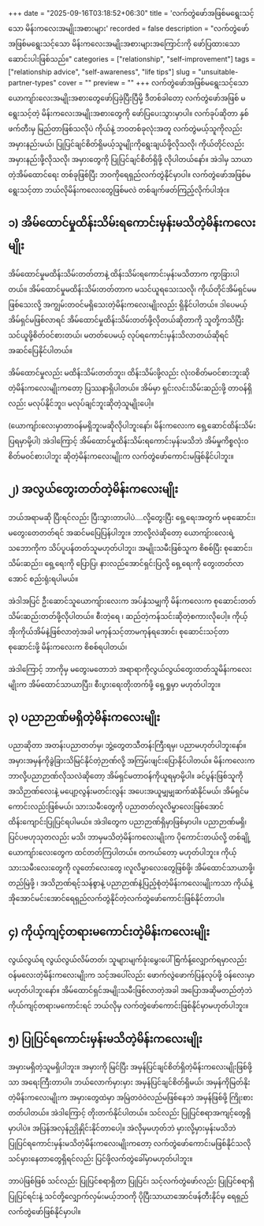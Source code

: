 +++
date = "2025-09-16T03:18:52+06:30"
title = 'လက်တွဲဖော်အဖြစ်မရွေးသင့်သော မိန်းကလေးအမျိုးအစားများ'
recorded = false
description = "လက်တွဲဖော်အဖြစ်မရွေးသင့်သော မိန်းကလေးအမျိုးအစားများအကြောင်းကို ဖော်ပြထားသော ဆောင်းပါးဖြစ်သည်။"
categories = ["relationship", "self-improvement"]
tags = ["relationship advice", "self-awareness", "life tips"]
slug = "unsuitable-partner-types"
cover = ""
preview = ""
+++
လက်တွဲဖော်အဖြစ်မရွေးသင့်သော ယောကျာ်းလေးအမျိုးအစားတွေဖော်ပြခဲ့ပြီးပြီမို့ ဒီတစ်ခါတော့ လက်တွဲဖော်အဖြစ် မရွေးသင့်တဲ့ မိန်းကလေးအမျိုးအစားတွေကို ဖော်ပြပေးသွားမှာပါ။ လက်ခုပ်ဆိုတာ နှစ်ဖက်တီးမှ မြည်တာဖြစ်သလိုပဲ ကိုယ်နဲ့ ဘဝတစ်ခုလုံးအတူ လက်တွဲမယ့်သူကိုလည်း အမှားနည်းမယ်၊ ပြုပြင်ချင်စိတ်ရှိမယ့်သူမျိုးကိုရွေးချယ်ဖို့လိုသလို၊ ကိုယ်တိုင်လည်း အမှားနည်းဖို့လိုသလို၊ အမှားတွေကို ပြုပြင်ချင်စိတ်ရှိဖို့ လိုပါတယ်နော်။ အဲဒါမှ သာယာတဲ့အိမ်ထောင်ရေး တစ်ခုဖြစ်ပြီး ဘဝကိုရေရှည်လက်တွဲနိုင်မှာပါ။ လက်တွဲဖော်အဖြစ်မရွေးသင့်တာ ဘယ်လိုမိန်းကလေးတွေဖြစ်မလဲ တစ်ချက်ဖတ်ကြည့်လိုက်ပါအုံး။

## ၁) အိမ်ထောင်မှုထိန်းသိမ်းရကောင်းမှန်းမသိတဲ့မိန်းကလေးမျိုး
အိမ်ထောင်မှုမထိန်းသိမ်းတတ်တာနဲ့ ထိန်းသိမ်းရကောင်းမှန်းမသိတာက ကွာခြားပါတယ်။ အိမ်ထောင်မှုမထိန်းသိမ်းတတ်တာက မသင်ယူရသေးသလို၊ ကိုယ်တိုင်အိမ်ရှင်မမဖြစ်သေးလို့ အကျွမ်းတဝင်မရှိသေးတဲ့မိန်းကလေးမျိုးလည်း ရှိနိုင်ပါတယ်။ ဒါပေမယ့် အိမ်ရှင်မဖြစ်လာရင် အိမ်ထောင်မှုထိန်းသိမ်းတတ်ဖို့လိုတယ်ဆိုတာကို သူတို့ကသိပြီး သင်ယူဖို့စိတ်ဝင်စားတယ်၊ မတတ်ပေမယ့် လုပ်ရကောင်းမှန်းသိလာတယ်ဆိုရင် အဆင်ပြေနိုင်ပါတယ်။

အိမ်ထောင်မှုလည်း မထိန်းသိမ်းတတ်ဘူး၊ ထိန်းသိမ်းဖို့လည်း လုံးဝစိတ်မဝင်စားဘူးဆိုတဲ့မိန်းကလေးမျိုးကတော့ ပြဿနာရှိပါတယ်။ အိမ်မှာ ရှင်းလင်းသိမ်းဆည်းဖို့ တာဝန်ရှိလည်း မလုပ်နိုင်ဘူး၊ မလုပ်ချင်ဘူးဆိုတဲ့သူမျိုးပေါ့။

(ယောကျာ်းလေးမှာတာဝန်မရှိဘူးမဆိုလိုပါဘူးနော်၊ မိန်းကလေးက ရှေ့ဆောင်ထိန်းသိမ်းပြရမှာမို့ပါ) အဲဒါကြောင့် အိမ်ထောင်မှုထိန်းသိမ်းရကောင်းမှန်းမသိဘဲ အိမ်မှုကိစ္စလုံးဝစိတ်မဝင်စားပါဘူး ဆိုတဲ့မိန်းကလေးမျိုးက လက်တွဲဖော်ကောင်းမဖြစ်နိုင်ပါဘူး။

## ၂) အလွယ်တွေးတတ်တဲ့မိန်းကလေးမျိုး
ဘယ်အရာမဆို ပြီးရင်လည်း ပြီးသွားတာပါပဲ….လို့တွေးပြီး ရှေ့ရေးအတွက် မစုဆောင်း၊ မတွေးတေတတ်ရင် အဆင်မပြေပြန်ပါဘူး။ ဘာလို့လဲဆိုတော့ ယောကျ်ားလေးရဲ့သဘောကိုက သိပ်ပူပန်တတ်သူမဟုတ်ပါဘူး၊ အမျိုးသမီးဖြစ်သူက စိစစ်ပြီး စုဆောင်း၊ သိမ်းဆည်း၊ ရှေ့ရေးကို ပြောပြ၊ နားလည်အောင်ရှင်းပြလို့ ရှေ့ရေးကို တွေးတတ်လာအောင် စည်းရုံးရပါမယ်။

အဲဒါအပြင် ဦးဆောင်သူယောကျ်ားလေးက အပ်နှံသမျှကို မိန်းကလေးက စုဆောင်းတတ်သိမ်းဆည်းတတ်ဖို့လိုပါတယ်။ စီးတဲ့ရေ ၊ ဆည်တဲ့ကန်သင်းဆိုတဲ့စကားလိုပေါ့။ ကိုယ့်အိုးကိုယ်အိမ်နဲ့ဖြစ်လာတဲ့အခါ မကုန်သင့်တာမကုန်ရအောင်၊ စုဆောင်းသင့်တာ စုဆောင်းဖို့ မိန်းကလေးက စိစစ်ရပါတယ်၊

အဲဒါကြောင့် ဘာကိုမှ မတွေးမတောဘဲ အရာရာကိုလွယ်လွယ်တွေးတတ်သူမိန်းကလေးမျိုးက အိမ်ထောင်သာယာပြီး၊ စီးပွားရေးတိုးတက်ဖို့ ရှေ့ရှုမှာ မဟုတ်ပါဘူး။

## ၃) ပညာဉာဏ်မရှိတဲ့မိန်းကလေးမျိုး
ပညာဆိုတာ အတန်းပညာတတ်မှ၊ ဘွဲ့တွေတသီတန်းကြီးရမှ၊ ပညာမဟုတ်ပါဘူးနော်။ အမှားအမှန်ကိုခွဲခြားသိမြင်နိုင်တဲ့ဉာဏ်လို့ အကြမ်းဖျင်းပြောနိုင်ပါတယ်။ မိန်းကလေးက ဘာလို့ပညာဉာဏ်လိုသလဲဆိုတော့ အိမ်ရှင်မတာဝန်ကိုယူရမှာမို့ပါ။ ခင်ပွန်းဖြစ်သူကို အသိဉာဏ်လေးနဲ့ မပျော့လွန်းမတင်းလွန်း အပေးအယူမျှမျှဆက်ဆံနိုင်မယ်၊ အိမ်ရှင်မကောင်းလည်းဖြစ်မယ်၊ သားသမီးတွေကို ပညာတတ်လူလိမ္မာလေးဖြစ်အောင် ထိန်းကျောင်းပြုပြင်ရပါမယ်။ အဲဒါတွေက ပညာဉာဏ်ရှိမှာဖြစ်မှာပါ။ ပညာဉာဏ်မရှိ၊ ပြင်ပဗဟုသုတလည်း မသိ၊ ဘာမှမသိတဲ့မိန်းကလေးမျိုးက ပိုကောင်းတယ်လို့ တစ်ချို့ယောကျာ်းလေးတွေက ထင်တတ်ကြပါတယ်။ တကယ်တော့ မဟုတ်ပါဘူး။ ကိုယ့်သားသမီးလေးတွေကို လူတော်လေးတွေ ၊လူလိမ္မာလေးတွေဖြစ်ဖို့၊ အိမ်ထောင်သာယာဖို့၊ တည်မြဲဖို့ ၊ အသိဉာဏ်ရင့်သန်စွာနဲ့ ပညာဉာဏ်နဲ့ပြည့်စုံတဲ့မိန်းကလေးမျိုးကသာ ကိုယ်နဲ့အိုအောင်မင်းအောင်ရေရှည်လက်တွဲနိုင်တဲ့လက်တွဲဖော်ကောင်းဖြစ်နိုင်တာပါ။

## ၄) ကိုယ့်ကျင့်တရားမကောင်းတဲ့မိန်းကလေးမျိုး
လွယ်လွယ်ရ လွယ်လွယ်လိမ်တတ်၊ သူများမျက်ခုံးမွှေးပေါ် စြင်္ကန့်လျှောက်ရမှာလည်း ဝန်မလေးတဲ့မိန်းကလေးမျိုးက သင့်အပေါ်လည်း ဖောက်လွဲဖောက်ပြန်လုပ်ဖို့ ဝန်လေးမှာမဟုတ်ပါဘူးနော်။ အိမ်ထောင်ရှင်အမျိုးသမီးဖြစ်လာတဲ့အခါ အပြောအဆိုမတည်တံ့ဘဲ ကိုယ်ကျင့်တရားမကောင်းရင် ဘယ်လိုမှ လက်တွဲဖော်ကောင်းဖြစ်နိုင်မှာမဟုတ်ပါဘူး။

## ၅) ပြုပြင်ရကောင်းမှန်းမသိတဲ့မိန်းကလေးမျိုး
အမှားမရှိတဲ့သူမရှိပါဘူး။ အမှားကို မြင်ပြီး အမှန်ပြင်ချင်စိတ်ရှိတဲ့မိန်းကလေးမျိုးဖြစ်ဖို့သာ အရေးကြီးတာပါ။ ဘယ်လောက်မှားမှား အမှန်ပြင်ချင်စိတ်ရှိမယ်၊ အမှန်ကိုမြတ်နိုးတဲ့မိန်းကလေးမျိုးက အမှားတွေထဲမှာ အမြဲတဝဲ၀ဲလည်မဖြစ်နေဘဲ အမှန်ဖြစ်ဖို့ ကြိုးစားတတ်ပါတယ်။ အဲဒါကြောင့် တိုးတက်နိုင်ပါတယ်။ သင်လည်း ပြုပြင်စရာအကျင့်တွေရှိမှာပါပဲ။ အပြန်အလှန်ညှိုနှိုင်းနိုင်တာပေါ့။ အဲလိုမှမဟုတ်ဘဲ မှားလို့မှားမှန်းမသိဘဲ ပြုပြင်ရကောင်းမှန်းမသိတဲ့မိန်းကလေးမျိုးကတော့ လက်တွဲဖော်ကောင်းမဖြစ်နိုင်သလို သင်မှားနေတာတွေရှိရင်လည်း ပြင်ဖို့လက်တွဲခေါ်မှာမဟုတ်ပါဘူး။

ဘာပဲဖြစ်ဖြစ် သင်လည်း ပြုပြင်စရာရှိတာ ပြုပြင်၊ သင့်လက်တွဲဖော်လည်း ပြုပြင်စရာရှိပြုပြင်ရင်းနဲ့ သင်တို့လျှောက်လှမ်းမယ့်ဘဝကို ပိုပြီးသာယာအောင်ဖန်တီးနိုင်မှ ရေရှည်လက်တွဲဖော်ဖြစ်နိုင်မှာပါ။
